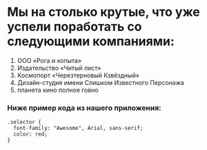 # Мы на столько крутые, что уже успели поработать со следующими компаниями:

1. ООО «Рога и копыта»
1. Издательство «Читый лист»
1. Космопорт «Черезтерновый Кзвёздный»
1. Дизайн-студия имени Слишком Известного Персонажа
1. планета кино полное говно
### Ниже пример кода из нашего приложения:
```  
.selector {
  font-family: "Awesome", Arial, sans-serif;
  color: red;
}
```